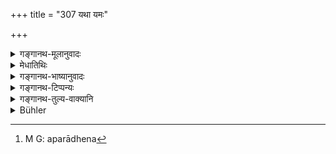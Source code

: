 +++
title = "307 यथा यमः"

+++

<details><summary>गङ्गानथ-मूलानुवादः</summary>

As Vāyu moves about, entering all beings,—even so shall the king penetrate everywhere through his spies;—this is the function of Vāyu.—(306).


As Yama, at the approach of the proper time, restrains both friends and enemies, even so shall all men be restrained by the king; this is the function of Yama.—(307)
</details>

<details><summary>मेधातिथिः</summary>

अपराधे[^७६६] **प्रियद्वेष्ययोर्** निग्रहसमत्वेन वर्तितव्यम् ॥ ९.३०७ ॥


[^७६६]:
     M G: aparādhena
</details>

<details><summary>गङ्गानथ-भाष्यानुवादः</summary>

**(verses 9.306-307)**

Whenever a crime has been committed, the King shall act equally towards
those he loves and those he hates.—(306-307)
</details>

<details><summary>गङ्गानथ-टिप्पन्यः</summary>

**(verse 9.306)**

This verse is quoted in *Vīramitrodaya* (Rājanīti, p. 19)

**(verse 9.307)**

This verse is quoted in *Vīramitrodaya* (Rājanīti, p. 19).
</details>

<details><summary>गङ्गानथ-तुल्य-वाक्यानि</summary>

**(verses 9.301-312)  
**

[\[See texts under
7.1-42.\]]
</details>

<details><summary>Bühler</summary>

307	As Yama at the appointed time subjects to his rule both friends and foes, even so all subjects must be controlled by the king; that is the office in which he resembles Yama.
</details>
